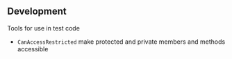 ## Development

Tools for use in test code

- `CanAccessRestricted` make protected and private members and methods accessible